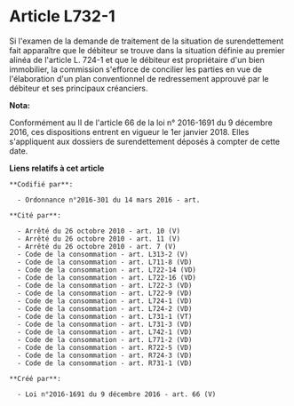 # Article L732-1

Si l'examen de la demande de traitement de la situation de surendettement fait apparaître que le débiteur se trouve dans la
situation définie au premier alinéa de l'article L. 724-1 et que le débiteur est propriétaire d'un bien immobilier, la
commission s'efforce de concilier les parties en vue de l'élaboration d'un plan conventionnel de redressement approuvé par le
débiteur et ses principaux créanciers.

**Nota:**

Conformément au II de l'article 66 de la loi n° 2016-1691 du 9 décembre 2016, ces dispositions entrent en vigueur le 1er
janvier 2018. Elles s'appliquent aux dossiers de surendettement déposés à compter de cette date.

**Liens relatifs à cet article**

	**Codifié par**:

	  - Ordonnance n°2016-301 du 14 mars 2016 - art.

	**Cité par**:

	  - Arrêté du 26 octobre 2010 - art. 10 (V)
	  - Arrêté du 26 octobre 2010 - art. 11 (V)
	  - Arrêté du 26 octobre 2010 - art. 7 (V)
	  - Code de la consommation - art. L313-2 (V)
	  - Code de la consommation - art. L711-8 (VD)
	  - Code de la consommation - art. L722-14 (VD)
	  - Code de la consommation - art. L722-16 (VD)
	  - Code de la consommation - art. L722-3 (VD)
	  - Code de la consommation - art. L722-9 (VD)
	  - Code de la consommation - art. L724-1 (VD)
	  - Code de la consommation - art. L724-2 (VD)
	  - Code de la consommation - art. L731-1 (VT)
	  - Code de la consommation - art. L731-3 (VD)
	  - Code de la consommation - art. L742-1 (VD)
	  - Code de la consommation - art. L771-2 (VD)
	  - Code de la consommation - art. R722-5 (VD)
	  - Code de la consommation - art. R724-3 (VD)
	  - Code de la consommation - art. R731-1 (VD)

	**Créé par**:

	  - Loi n°2016-1691 du 9 décembre 2016 - art. 66 (V)
